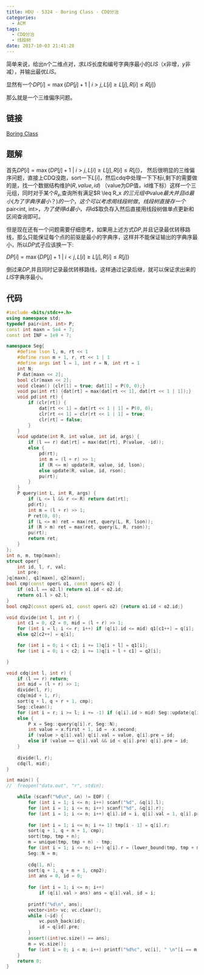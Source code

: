 ```yaml
---
title: HDU - 5324 - Boring Class - CDQ分治
categories:
  - ACM
tags:
  - CDQ分治
  - 线段树
date: 2017-10-03 21:41:28
---
```



简单来说，给出n个二维点对，求$LIS$长度和编号字典序最小的$LIS$（$x$非增，$y$非减），并输出最优$LIS$。

显然有一个$DP[i] = \max\{DP[j] + 1\ | \ i > j, L[i] \geq L[j], R[i] \leq R[j] \}$

那么就是一个三维偏序问题。

<!--more-->

## 链接
[Boring Class](http://acm.hdu.edu.cn/showproblem.php?pid=5324)

## 题解
首先$DP[i] = \max\{DP[j] + 1\ | \ i > j, L[i] \geq L[j], R[i] \leq R[j] \}$， 然后很明显的三维偏序问题，直接上CDQ没跑，sort一下$L[i]$，然后cdq中处理一下下标$i$,剩下的需要做的是，找一个数据结构维护$(R, value, id)$ （value为DP值，id维下标）这样一个三元组，同时对于某个$R_x$,查询所有满足$R \leq R_x $的三元组中$value$最大并且$id$最小(为了字典序最小？)的一个，这个可以考虑用线段树做，线段树直接存一个$pair<int, int>$，为了使得$id$最小，将$id$取负存入然后直接用线段树做单点更新和区间查询即可。

但是现在还有一个问题需要仔细思考，如果用上述方式$DP$,并且记录最优转移路线，那么只能保证每个点的前驱是最小的字典序，这样并不能保证输出的字典序最小，所以$DP$式子应该换一下:

$DP[i] = \max\{DP[j] + 1\ | \ i < j, L[i] \geq L[j], R[i] \leq R[j] \}$

倒过来$DP$,并且同时记录最优转移路线，这样通过记录后继，就可以保证求出来的$LIS$字典序最小。

## 代码

```cpp
#include <bits/stdc++.h>
using namespace std;
typedef pair<int, int> P;
const int maxn = 5e4 + 7;
const int INF = 1e9 + 7;

namespace Seg{
	#define lson l, m, rt << 1
	#define rson m + 1, r, rt << 1 | 1
	#define args int l = 1, int r = N, int rt = 1
	int N;
	P dat[maxn << 2];
	bool clr[maxn << 2];
	void clean() {clr[1] = true; dat[1] = P(0, 0);}
	void pu(int rt) {dat[rt] = max(dat[rt << 1], dat[rt << 1 | 1]);}
	void pd(int rt) {
		if (clr[rt]) {
			dat[rt << 1] = dat[rt << 1 | 1] = P(0, 0);
			clr[rt << 1] = clr[rt << 1 | 1] = true;
			clr[rt] = false;
		}
	}
	void update(int R, int value, int id, args) {
		if (l == r) dat[rt] = max(dat[rt], P(value, -id));
		else {
			pd(rt);
			int m = (l + r) >> 1;
			if (R <= m) update(R, value, id, lson);
			else update(R, value, id, rson);
			pu(rt);
		}
	}
	P query(int L, int R, args) {
		if (L <= l && r <= R) return dat[rt];
		pd(rt);
		int m = (l + r) >> 1;
		P ret(0, 0);
		if (L <= m) ret = max(ret, query(L, R, lson));
		if (R > m) ret = max(ret, query(L, R, rson));
		pu(rt);
		return ret;
	}
};
int n, m, tmp[maxn];
struct oper{
	int id, l, r, val;
	int pre;
}q[maxn], q1[maxn], q2[maxn];
bool cmp(const oper& o1, const oper& o2) {
	if (o1.l == o2.l) return o1.id < o2.id;
	return o1.l > o2.l;
}
bool cmp2(const oper& o1, const oper& o2) {return o1.id < o2.id;}

void divide(int l, int r) {
	int c1 = 0, c2 = 0, mid = (l + r) >> 1;
	for (int i = l; i <= r; i++) if (q[i].id <= mid) q1[c1++] = q[i];
	else q2[c2++] = q[i];

	for (int i = 0; i < c1; i += 1)q[i + l] = q1[i];
	for (int i = 0; i < c2; i += 1)q[i + l + c1] = q2[i];

}

void cdq(int l, int r) {
	if (l == r) return;
	int mid = (l + r) >> 1;
	divide(l, r);
	cdq(mid + 1, r);
	sort(q + l, q + r + 1, cmp);
	Seg::clean();
	for (int i = r; i >= l; i += -1) if (q[i].id > mid) Seg::update(q[i].r, q[i].val, q[i].id);
	else {
		P x = Seg::query(q[i].r, Seg::N);
		int value = x.first + 1, id = -x.second;
		if (value > q[i].val) q[i].val = value, q[i].pre = id;
		else if (value == q[i].val && id < q[i].pre) q[i].pre = id;
	}
	
	divide(l, r);
	cdq(l, mid);
}

int main() {
//	freopen("data.out", "r", stdin);

	while (scanf("%d\n", &n) != EOF) {
		for (int i = 1; i <= n; i++) scanf("%d", &q[i].l);
		for (int i = 1; i <= n; i++) scanf("%d", &q[i].r);
		for (int i = 1; i <= n; i++) q[i].id = i, q[i].val = 1, q[i].pre = -1;
		
		for (int i = 1; i <= n; i += 1) tmp[i - 1] = q[i].r;
		sort(q + 1, q + n + 1, cmp);
		sort(tmp, tmp + n);
		m = unique(tmp, tmp + n) - tmp;
		for (int i = 1; i <= n; i++) q[i].r = (lower_bound(tmp, tmp + m, q[i].r) - tmp) + 1;
		Seg::N = m;
		
		cdq(1, n);
		sort(q + 1, q + n + 1, cmp2);
		int ans = 0, id = 0;
		
		for (int i = 1; i <= n; i++)
			if (q[i].val > ans) ans = q[i].val, id = i;
		
		printf("%d\n", ans);
		vector<int> vc; vc.clear();
		while (~id) {
			vc.push_back(id);
			id = q[id].pre;
		}
		assert((int)vc.size() == ans);
		m = vc.size();
		for (int i = 0; i < m; i++) printf("%d%c", vc[i], " \n"[i == m - 1]);
	}
	return 0;
}

```